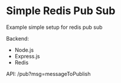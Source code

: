 # Simple Redis Pub Sub

Example simple setup for redis pub sub

Backend:
- Node.js
- Express.js
- Redis

API: /pub?msg=messageToPublish